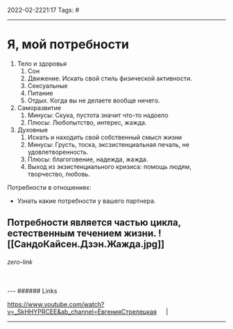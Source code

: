 2022-02-2221:17
Tags: #

---
# Я, мой потребности
1. Тело и здоровья
	1. Сон
	2. Движение. Искать свой стиль физической активности. 
	3. Сексуальные
	4. Питание
	5. Отдых. Когда вы не делаете вообще ничего. 
2. Саморазвитие
	1. Минусы: Скука, пустота значит что-то надоело
	2. Плюсы: Любопытство, интерес, жажда.
3. Духовные
	1. Искать и находить свой собственный смысл жизни
	2. Минусы: Грусть, тоска, эксзистенциальная печаль, не удовлетворенность. 
	3. Плюсы: благоговение, надежда, жажда.
	4. Выход из экзистенциального кризиса: помощь людям, творчество, любовь.

Потребности в отношениях:
- Узнать какие потребности у вашего партнера.

Потребности является частью цикла, естественным течением жизни.
![[СандоКайсен.Дзэн.Жажда.jpg]]
</br>
---
###### zero-link </br>

</br>
---
###### Links </br>

https://www.youtube.com/watch?v=_SkHHYPRCEE&ab_channel=ЕвгенияСтрелецкая
 &emsp; | &emsp; 


---